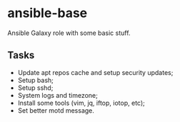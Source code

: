 # ansible-base

Ansible Galaxy role with some basic stuff.

## Tasks

- Update apt repos cache and setup security updates;
- Setup bash;
- Setup sshd;
- System logs and timezone;
- Install some tools (vim, jq, iftop, iotop, etc);
- Set better motd message.
